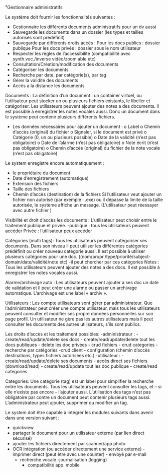 ²Gestionnaire administratifs

Le système doit fournir les fonctionnalités suivantes :
- Gestionnaire les différents documents administratifs pour un dv aussi
- Sauvegarde les documents dans un dossier (les types et tailles autorisés sont prédéfinit)  
- Sauvegarde par différents droits accès :
Pour les docs publics : dossier publique
Pour les docs privés : dossier sous le nom utilisateur
- Respecter les règles de l’accessibilité (compatibilité avec synth.voc./inverse vidéo/zoom able etc)
- Consultation/Création/modification des documents 
- Catégoriser les documents
- Recherche par date, par catégorie(s), par tag
- Gérer la validité des documents
- Accès a la distance les documents


Documents :
La définition d’un document : un container virtuel, ou l’utilisateur peut stocker un ou plusieurs fichiers existants, le libeller et catégoriser.  Les utilisateurs peuvent ajouter des notes a des documents. Il est possible à enregistrer les notes vocales aussi.
Donc un document dans le système peut contenir plusieurs différents fichiers.
-	Les données nécessaires pour ajouter un document :
o	Label
o	Chemin d’accès (original)  du fichier
o	Signaler, si le document est privé
o	Catégorie (0, un ou plusieurs possible)
o	Date de la validité (n’est pas obligatoire)
o	Date de l’alarme (n’est pas obligatoire)
o	Note écrit (n’est pas obligatoire)
o	 Chemin d’accès (original)  du fichier de la note vocale (n’est pas obligatoire)

Le system enregistre encore automatiquement :
-	le propriétaire du document
-	Date d’enregistrement (automatique)
-	Extension des fichiers
-	Taille des fichiers
-	Chemin d’accès (destination) de la fichiers
Si l’utilisateur veut ajouter un fichier non autorisé (par exemple : .exe) ou il dépasse la limite de la taille autorisée, le système affiche un message. (L’utilisateur peut réessayer avec autre fichier )

Visibilité et droit d’accès les documents :
L’utilisateur peut choisir entre le traitement publique et privée.
	-publique : tous les utilisateurs peuvent accéder
	Privée : l’utilisateur peux accéder 

Catégories (multi tags):
Tous les utilisateurs peuvent catégoriser ses documents. Dans son niveau il peut utiliser les différentes catégories prédéfinit ou créer nouveau catégorie aussi. Il est possible à utiliser plusieurs catégories pour une doc. ((nom/propr./type/priorité/subject-domain/date/validité/note etc)
	-il peut chercher par ces catégories
Notes :
Tous les utilisateurs peuvent ajouter des notes a des docs. Il est possible à enregistrer les notes vocales aussi.

Alarme/archivage auto :
Les utilisateurs peuvent ajouter a ses doc un date de validation et il peut créer une alarme ou passer un archivage automatique. L’archivage est une label « archiv ».

Utilisateurs :
Les compte utilisateurs sont gérer par administrateur. Que l’administrateur peut créer une compte utilisateur, mais tous les utilisateurs peuvent consulter et modifier ses propre  données personnelles sur son page profil.  Un utilisateur ne gère pas les autres utilisateurs mais il peut consulter les documents des autres utilisateurs, s’ils sont publics.

Les droits d’accès et les traitement possibles:
	-administrateur : -  create/read/update/delete ses docs
			- create/read/update/delete tout les docs publiques	
			- delete les doc privées
			- crud fichiers
			- crud categories
			- recherche par catégories
			-crud client
	- configuration (chemin d’accès destinations, types fichiers autorisées etc.)
	-utilisateur : 	-  create/read/update/delete ses documents
			- accès direct ses fichiers (download/read)
			- create/read/update tout les doc publique
			- create/read categories

Categories:
Une catégorie (tag) est un label pour simplifier la recherche entre les documents. Tous les utilisateurs peuvent consulter les tags, et – si elle n’existe pas encore – l’ajouter aussi. L’utilisation des tags n’est pas obligatoire par contre un document peut contenir plusieurs tags aussi.
L’administrateur peut ajouter, supprimer ou modifier un tag.

Le system doit être capable à intégrer les modules suivants dans avenir dans une version suivant : 
 - quickview 
- partager le document pour un utilisateur externe (par lien direct sécurisé)
- ajouter les fichiers directement par scanner/app photo
- OCR intégration (ou accéder directement une service externe)
    	 - imprimer direct (peut être avec une counter)
    	 - envoyé par e-mail
   - recherche vocale
     -journalisation (logging)
     - compatibilité app. mobile
